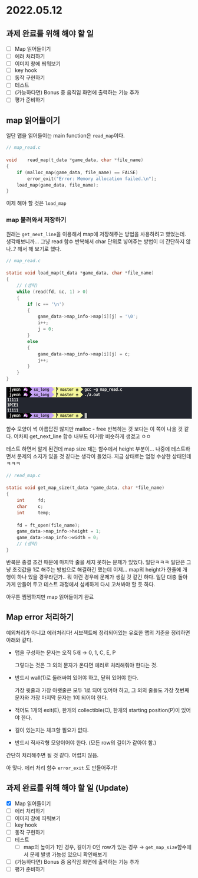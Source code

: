 # 2022.05.12

## 과제 완료를 위해 해야 할 일

- [ ] Map 읽어들이기
- [ ] 에러 처리하기
- [ ] 이미지 창에 띄워보기
- [ ] key hook
- [ ] 동작 구현하기
- [ ] 테스트
- [ ] (가능하다면) Bonus 중 움직임 화면에 출력하는 기능 추가
- [ ] 평가 준비하기

## map 읽어들이기

일단 맵을 읽어들이는 main function은 `read_map`이다.

```c
// map_read.c

void	read_map(t_data *game_data, char *file_name)
{
	if (malloc_map(game_data, file_name) == FALSE)
		error_exit("Error: Memory allocation failed.\n");
	load_map(game_data, file_name);
}
```

이제 해야 할 것은 `load_map`

### map 불러와서 저장하기

원래는 `get_next_line`을 이용해서 map에 저장해주는 방법을 사용하려고 했었는데. 생각해보니까... 그냥 read 함수 반복해서 char 단위로 넣어주는 방법이 더 간단하지 않나..? 해서 해 보기로 했다.

```c
// map_read.c

static void	load_map(t_data *game_data, char *file_name)
{
	// (생략)
	while (read(fd, &c, 1) > 0)
	{
		if (c == '\n')
		{
			game_data->map_info->map[i][j] = '\0';
			i++;
			j = 0;
		}
		else
		{
			game_data->map_info->map[i][j] = c;
			j++;
		}
	}
}
```

![load_map_test](./img/screenshot_load_map_test.png)

함수 모양이 썩 아름답진 않지만 malloc - free 반복하는 것 보다는 이 쪽이 나을 것 같다. 어차피 get_next_line 함수 내부도 이거랑 비슷하게 생겼고 ㅇㅇ

테스트 하면서 알게 된건데 map size 재는 함수에서 height 부분이... 나중에 테스트하면서 문제의 소지가 있을 것 같다는 생각이 들었다. 지금 상태로는 엄청 수상한 상태인데ㅋㅋㅋ

```c
// read_map.c

static void	get_map_size(t_data *game_data, char *file_name)
{
	int		fd;
	char	c;
	int		temp;

	fd = ft_open(file_name);
	game_data->map_info->height = 1;
	game_data->map_info->width = 0;
	// (생략)
}
```

반복문 종결 조건 때문에 마지막 줄을 세지 못하는 문제가 있었다. 일단ㅋㅋㅋ 일단은 그냥 초깃값을 1로 해주는 방법으로 해결하긴 했는데 이제... map의 height가 한줄에 개행이 하나 있을 경우라던가.. 뭐 이런 경우에 문제가 생길 것 같긴 하다. 일단 대충 돌아가게 만들어 두고 테스트 과정에서 섬세하게 다시 고쳐봐야 할 듯 하다. 

아무튼 찜찜하지만 map 읽어들이기 완료

## Map error 처리하기

예외처리가 아니고 에러처리다! 서브젝트에 정리되어있는 유효한 맵의 기준을 정리하면 아래와 같다.

- 맵을 구성하는 문자는 오직 5개 → 0, 1, C, E, P

  그렇다는 것은 그 외의 문자가 온다면 에러로 처리해줘야 한다는 것.

- 반드시 wall(1)로 둘러싸여 있어야 하고, 닫혀 있어야 한다. 

  가장 윗줄과 가장 아랫줄은 모두 1로 되어 있어야 하고, 그 외의 줄들도 가장 첫번째 문자와 가장 마지막 문자는 1이 되어야 한다.

- 적어도 1개의 exit(E), 한개의 collectible(C), 한개의 starting position(P)이 있어야 한다.

- 길이 있는지는 체크할 필요가 없다.

- 반드시 직사각형 모양이어야 한다. (모든 row의 길이가 같아야 함.)

간단히 처리해주면 될 것 같다. 어렵지 않음.

아 맞다. 에러 처리 함수 `error_exit` 도 만들어주기!

## 과제 완료를 위해 해야 할 일 (Update)

- [x] Map 읽어들이기
- [ ] 에러 처리하기
- [ ] 이미지 창에 띄워보기
- [ ] key hook
- [ ] 동작 구현하기
- [ ] 테스트
  - [ ] map의 높이가 1인 경우, 길이가 0인 row가 있는 경우 → `get_map_size`함수에서 문제 발생 가능성 있으니 확인해보기
- [ ] (가능하다면) Bonus 중 움직임 화면에 출력하는 기능 추가
- [ ] 평가 준비하기
